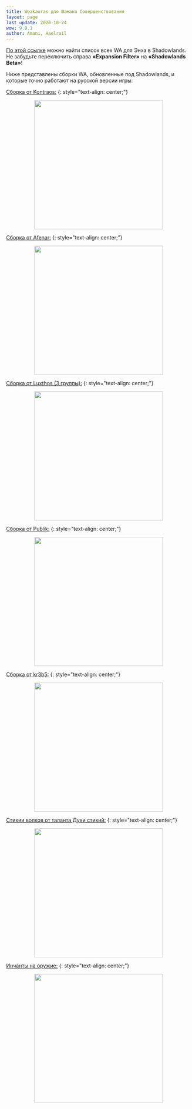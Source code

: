 ```yaml
---
title: Weakauras для Шамана Совершенствования
layout: page
last_update: 2020-10-24
wow: 9.0.1
author: Amani, Haelrail
---
```

[По этой ссылке](https://wago.io/bfa-weakauras/classes/shaman/enhancement) можно найти список всех WA для Энха в Shadowlands. Не забудьте переключить справа **«Expansion Filter»** на **«Shadowlands Beta»**!

Ниже представлены сборки WA, обновленные под Shadowlands, и которые точно работают на русской версии игры:


[Сборка от Kontraos:](https://wago.io/hHBnrMiuy)
{: style="text-align: center;"}

<p align="center">
<img src="https://media.wago.io/screenshots/hHBnrMiuy/5f89e627878b591b4ce4ff1b.png" width=350x> 
</p>

[Сборка от Afenar:](https://wago.io/Afenar_Shaman)
{: style="text-align: center;"}

<p align="center">
<img src="https://media.wago.io/screenshots/rJhu7HoMM/5f85e27255162321b362dd10.gif" width=350x> 
</p>

[Сборка от Luxthos (3 группы):](https://wago.io/Hkc9ktj4X)
{: style="text-align: center;"}

<p align="center">
<img src="https://media.wago.io/screenshots/Hkc9ktj4X/5f83ecaaf0043c08b94d658c.gif" width=350x> 
</p>

[Сборка от Publik:](https://wago.io/rkxMuyLZX)
{: style="text-align: center;"}

<p align="center">
<img src="https://media.wago.io/screenshots/rkxMuyLZX/5f74b81bd2e79f530ec0cfa1.png" width=350x> 
</p>

[Сборка от kr3b5:](https://wago.io/krebsEnhancement)
{: style="text-align: center;"}

<p align="center">
<img src="https://media.wago.io/screenshots/4yz3N1TG7/5cd447b65589871081e0b068.gif" width=350x> 
</p>

[Стихии волков от таланта Духи стихий:](https://wago.io/sJy_uW-Sq)
{: style="text-align: center;"}

<p align="center">
<img src="https://i.imgur.com/1NGL8mR.png" width=350x> 
</p>

[Инчанты на оружие:](https://wago.io/iBEOl6LFb)
{: style="text-align: center;"}

<p align="center">
<img src="https://i.imgur.com/dbVdLkp.png" width=350x> 
</p>

